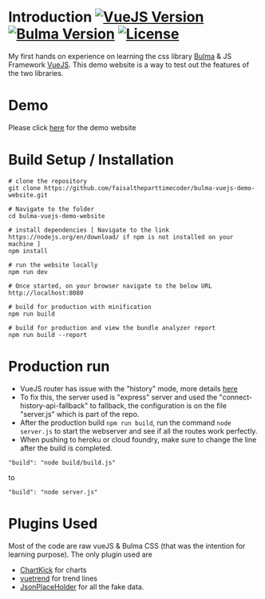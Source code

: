 # Introduction  [![VueJS Version](https://img.shields.io/badge/VueJS-v2-green.svg?style=flat-square)](https://vuejs.org/) [![Bulma Version](https://img.shields.io/badge/Bulma-v0.6.2-orange.svg?style=flat-square)](https://bulma.io/) [![License](https://img.shields.io/badge/License-MIT-red.svg?style=flat-square)](https://github.com/faisaltheparttimecoder/bulma-vuejs-demo-website/blob/master/LICENSE) 
                                                                                                                           
My first hands on experience on learning the css library [Bulma](https://bulma.io/) & JS Framework [VueJS](https://vuejs.org/). 
This demo website is a way to test out the features of the two libraries.

# Demo 

Please click [here](https://bulma-vuejs-demo.herokuapp.com/) for the demo website

# Build Setup / Installation

``` 
# clone the repository
git clone https://github.com/faisaltheparttimecoder/bulma-vuejs-demo-website.git

# Navigate to the folder 
cd bulma-vuejs-demo-website

# install dependencies [ Navigate to the link https://nodejs.org/en/download/ if npm is not installed on your machine ]
npm install

# run the website locally
npm run dev

# Once started, on your browser navigate to the below URL
http://localhost:8080

# build for production with minification
npm run build

# build for production and view the bundle analyzer report
npm run build --report
```

# Production run

+ VueJS router has issue with the "history" mode, more details [here](https://router.vuejs.org/en/essentials/history-mode.html)
+ To fix this, the server used is "express" server and used the "connect-history-api-fallback" to fallback, the configuration is on the file "server.js" which is part of the repo.
+ After the production build ```npm run build```, run the command ```node server.js``` to start the webserver and see if all the routes work perfectly.
+ When pushing to heroku or cloud foundry, make sure to change the line after the build is completed.

```"build": "node build/build.js"```

to 

```"build": "node server.js"```

# Plugins Used

Most of the code are raw vueJS & Bulma CSS (that was the intention for learning purpose). The only plugin used are

+ [ChartKick](https://www.chartkick.com/vue) for charts
+ [vuetrend](https://cinwell.com/vue-trend/) for trend lines
+ [JsonPlaceHolder](https://jsonplaceholder.typicode.com/) for all the fake data.

